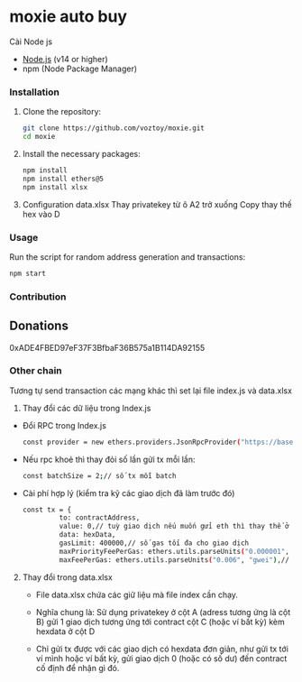 # moxie auto buy

Cài Node js

- [Node.js](https://nodejs.org/) (v14 or higher)
- npm (Node Package Manager)

### Installation

1. Clone the repository:

   ```bash
   git clone https://github.com/voztoy/moxie.git
   cd moxie
   ```

2. Install the necessary packages:

   ```bash
   npm install
   npm install ethers@5
   npm install xlsx
   ```
3.  Configuration data.xlsx
Thay privatekey từ ô A2 trở xuống
Copy thay thế hex vào D


### Usage

Run the script for random address generation and transactions:

   ```bash
   npm start
   ```


### Contribution


## Donations

0xADE4FBED97eF37F3BfbaF36B575a1B114DA92155

### Other chain

Tương tự send transaction các mạng khác thì set lại file index.js và data.xlsx


1. Thay đổi các dữ liệu trong Index.js

+ Đổi RPC trong Index.js
   ```bash
   const provider = new ethers.providers.JsonRpcProvider("https://base.llamarpc.com");// Thay thế bằng rpc mạng cần chơi
   ```

+ Nếu rpc khoẻ thì thay đỏi số lần gửi tx mỗi lần:
   ```bash
   const batchSize = 2;// số tx mỗi batch
   ```
+ Cài phí hợp lý (kiểm tra kỹ các giao dịch đã làm trước đó)
   ```bash
   const tx = {
            to: contractAddress,
            value: 0,// tuỳ giao dịch nếu muốn gửi eth thì thay thế ở đây.
            data: hexData,
            gasLimit: 400000,// số gas tối đa cho giao dịch
            maxPriorityFeePerGas: ethers.utils.parseUnits("0.000001", "gwei"),// Phí tối thiểu
            maxFeePerGas: ethers.utils.parseUnits("0.006", "gwei"),// Phí tôi đa
   ```
   
2. Thay đổi trong data.xlsx

   -  File data.xlsx chứa các giữ liệu mà file index cần chạy.
     
   -   Nghĩa chung là: Sử dụng privatekey ở cột A (adress tương ứng là cột B) gửi 1 giao dịch tương ứng tới contract cột C (hoặc ví bất kỳ) kèm hexdata ở cột D

   -  Chỉ gửi tx được với các giao dịch có hexdata đơn giản, như gửi tx tới ví mình hoặc ví bất kỳ, gửi giao dịch 0 (hoặc có số dư) đến contract cố định để nhận gì đó.     
  
